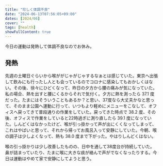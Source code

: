 ```yaml
---
title: "珍しく体調不良"
date: "2024-06-13T07:56:05+09:00"
dates: [2024/06]
cover: ""
tags: [health]
showFullContent: true
---
```


今日の運動は発熱して体調不良なのでお休み。

## 発熱

先週の土曜日ぐらいから喉ががじゃがじゃするなぁとは感じていた。東京へ出張して飲みにも行ったし人とも会っているのでコロナに感染してもおかしくはない。その後、徐々にひどくなって、昨日の夕方から腰の痛みが気になっていた。私の場合、熱を出すと腰にくるからそれで気付く。夕方に熱を測ったら 37.1 度だった。たまにはそういうこともあるか？と思い、37度なら大丈夫かなと思って、そのまま公園へ運動に行って、いつもより軽めにメニューをこなして、オフィスへ戻ってきて普段通りの作業をしていた。戻ってきた時点で 38.2 度、その後、オフィスで作業をしていると22時過ぎに測り直したら 39.1 度になっていた。しんどくはなかったけど、喉が引っ掛かって声が出にくくなってしまって、これはやばいと思って、それから帰ってお風呂入って安静にしていた。今朝、喉の調子は少しよくなって、熱も 38.0 度まで下がった。やはりしんどくはない。

喉の引っ掛かりは少し改善したものの、日中を通して38度台が持続していた。鼻が詰まっていたり、たまに喉に大きな痰が絡んで声がでなくなったりする。今日は運動はやめて家で安静にしてようと思う。
